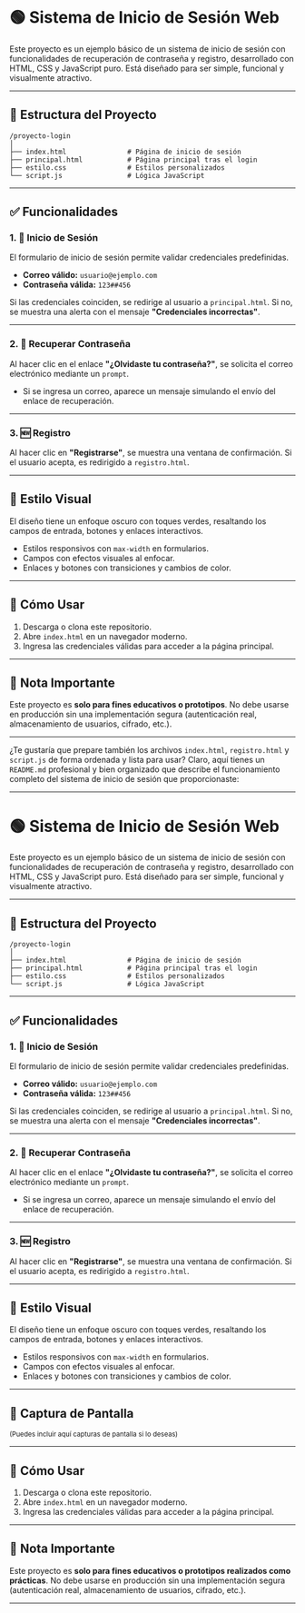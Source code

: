 
# 🟢 Sistema de Inicio de Sesión Web

Este proyecto es un ejemplo básico de un sistema de inicio de sesión con funcionalidades de recuperación de contraseña y registro, desarrollado con HTML, CSS y JavaScript puro. Está diseñado para ser simple, funcional y visualmente atractivo.

---

## 📁 Estructura del Proyecto

```
/proyecto-login
│
├── index.html               # Página de inicio de sesión
├── principal.html           # Página principal tras el login
├── estilo.css               # Estilos personalizados
└── script.js                # Lógica JavaScript
```

---

## ✅ Funcionalidades

### 1. 🔐 Inicio de Sesión

El formulario de inicio de sesión permite validar credenciales predefinidas.

* **Correo válido:** `usuario@ejemplo.com`
* **Contraseña válida:** `123##456`

Si las credenciales coinciden, se redirige al usuario a `principal.html`. Si no, se muestra una alerta con el mensaje **"Credenciales incorrectas"**.

---

### 2. 🔄 Recuperar Contraseña

Al hacer clic en el enlace **"¿Olvidaste tu contraseña?"**, se solicita el correo electrónico mediante un `prompt`.

* Si se ingresa un correo, aparece un mensaje simulando el envío del enlace de recuperación.

---

### 3. 🆕 Registro

Al hacer clic en **"Registrarse"**, se muestra una ventana de confirmación. Si el usuario acepta, es redirigido a `registro.html`.

---

## 🎨 Estilo Visual

El diseño tiene un enfoque oscuro con toques verdes, resaltando los campos de entrada, botones y enlaces interactivos.

* Estilos responsivos con `max-width` en formularios.
* Campos con efectos visuales al enfocar.
* Enlaces y botones con transiciones y cambios de color.

---

## 🚀 Cómo Usar

1. Descarga o clona este repositorio.
2. Abre `index.html` en un navegador moderno.
3. Ingresa las credenciales válidas para acceder a la página principal.

---

## 📌 Nota Importante

Este proyecto es **solo para fines educativos o prototipos**. No debe usarse en producción sin una implementación segura (autenticación real, almacenamiento de usuarios, cifrado, etc.).

---

¿Te gustaría que prepare también los archivos `index.html`, `registro.html` y `script.js` de forma ordenada y lista para usar?
Claro, aquí tienes un `README.md` profesional y bien organizado que describe el funcionamiento completo del sistema de inicio de sesión que proporcionaste:

---

# 🟢 Sistema de Inicio de Sesión Web

Este proyecto es un ejemplo básico de un sistema de inicio de sesión con funcionalidades de recuperación de contraseña y registro, desarrollado con HTML, CSS y JavaScript puro. Está diseñado para ser simple, funcional y visualmente atractivo.

---

## 📁 Estructura del Proyecto

```
/proyecto-login
│
├── index.html               # Página de inicio de sesión
├── principal.html           # Página principal tras el login
├── estilo.css               # Estilos personalizados
└── script.js                # Lógica JavaScript
```

---

## ✅ Funcionalidades

### 1. 🔐 Inicio de Sesión

El formulario de inicio de sesión permite validar credenciales predefinidas.

* **Correo válido:** `usuario@ejemplo.com`
* **Contraseña válida:** `123##456`

Si las credenciales coinciden, se redirige al usuario a `principal.html`. Si no, se muestra una alerta con el mensaje **"Credenciales incorrectas"**.

---

### 2. 🔄 Recuperar Contraseña

Al hacer clic en el enlace **"¿Olvidaste tu contraseña?"**, se solicita el correo electrónico mediante un `prompt`.

* Si se ingresa un correo, aparece un mensaje simulando el envío del enlace de recuperación.

---

### 3. 🆕 Registro

Al hacer clic en **"Registrarse"**, se muestra una ventana de confirmación. Si el usuario acepta, es redirigido a `registro.html`.

---

## 🎨 Estilo Visual

El diseño tiene un enfoque oscuro con toques verdes, resaltando los campos de entrada, botones y enlaces interactivos.

* Estilos responsivos con `max-width` en formularios.
* Campos con efectos visuales al enfocar.
* Enlaces y botones con transiciones y cambios de color.

---

## 📸 Captura de Pantalla

<sub>(Puedes incluir aquí capturas de pantalla si lo deseas)</sub>

---

## 🚀 Cómo Usar

1. Descarga o clona este repositorio.
2. Abre `index.html` en un navegador moderno.
3. Ingresa las credenciales válidas para acceder a la página principal.

---

## 📌 Nota Importante

Este proyecto es **solo para fines educativos o prototipos realizados como prácticas**. No debe usarse en producción sin una implementación segura (autenticación real, almacenamiento de usuarios, cifrado, etc.).

---


